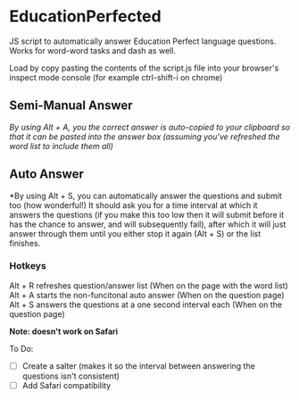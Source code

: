# EducationPerfected
JS script to automatically answer Education Perfect language questions.  
Works for word-word tasks and dash as well.  

Load by copy pasting the contents of the script.js file into your browser's inspect mode console (for example ctrl-shift-i on chrome)

## Semi-Manual Answer
*By using Alt + A, you the correct answer is auto-copied to your clipboard so that it can be pasted into the answer box (assuming you've refreshed the word list to include them all)*

## Auto Answer
*By using Alt + S, you can automatically answer the questions and submit too (how wonderful!) It should ask you for a time interval at which it answers the questions (if you make this too low then it will submit before it has the chance to answer, and will subsequently fail), after which it will just answer through them until you either stop it again (Alt + S) or the list finishes.

### Hotkeys
Alt + R refreshes question/answer list (When on the page with the word list)  
Alt + A starts the non-funcitonal auto answer (When on the question page)
Alt + S answers the questions at a one second interval each (When on the question page)

**Note: doesn't work on Safari**

To Do:
- [ ] Create a salter (makes it so the interval between answering the questions isn't consistent)
- [ ] Add Safari compatibility
